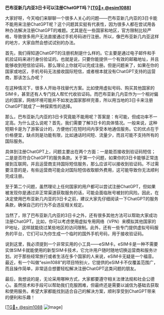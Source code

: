 **巴布亚新几内亚3日卡可以注册ChatGPT吗？[[TG💪+ @esim1088](https://t.me/s/esim1088)]**

大家好呀，今天咱们来聊聊一个很多人关心的问题——巴布亚新几内亚的3日卡能不能用来注册ChatGPT呢？这个问题其实挺有代表性，因为很多人都在尝试用各种办法解决注册ChatGPT的难题。尤其是在一些国家和地区，官方限制比较严格，导致很多用户无法直接通过手机号码进行注册。所以，像巴布亚新几内亚这样的地方，大家自然会想试试别的办法。

首先，我们得知道ChatGPT的注册机制是什么样的。它主要是通过电子邮件和手机验证码来进行身份验证的。也就是说，只要你能提供一个有效的邮箱地址，并且能够收到短信验证码，那么理论上你就可以完成注册。但是问题来了，如果在你的国家或地区，手机号码无法接收国际短信，或者根本就没有ChatGPT支持的运营商，那该怎么办呢？

在这种情况下，很多人开始寻找替代方案。比如使用虚拟号码、购买其他国家的SIM卡，甚至还有人专门找人帮忙代收验证码。而巴布亚新几内亚作为一个相对偏远的国家，网络环境可能并不如发达国家那样完善，所以用当地的3日卡来注册ChatGPT就成了一种探索性的选择。

那么，巴布亚新几内亚的3日卡究竟能不能用呢？答案是：有可能，但成功率不一定高。为什么这么说呢？首先，我们需要了解3日卡的具体情况。一般来说，这种短期卡是为了游客设计的，方便他们在短时间内享受本地通信服务。它的优点在于价格便宜，缺点则是功能有限，比如通话时间短、流量少，而且可能不支持所有的国际服务。

具体到注册ChatGPT上，问题主要出在两个方面：一是能否接收到验证码短信；二是是否符合ChatGPT的服务条款。关于第一个问题，如果你的3日卡能够正常连接到互联网，并且运营商支持国际短信服务，那么应该可以接收到验证码。不过需要注意的是，有些运营商可能会对国际短信收取额外费用，这可能导致你无法顺利完成注册。

至于第二个问题，虽然理论上任何国家的用户都可以尝试注册ChatGPT，但如果被发现你是通过非正常渠道获取服务的话，可能会面临账号被封的风险。因此，在决定使用巴布亚新几内亚的3日卡之前，建议大家先仔细阅读一下ChatGPT的服务条款，确保自己的行为不会违反相关规定。

当然了，除了巴布亚新几内亚的3日卡之外，还有很多其他方法可以帮助大家成功注册ChatGPT。比如，你可以考虑使用虚拟专用网络（VPN）来模拟其他国家的IP地址，这样就能绕过某些地区的访问限制。此外，还有一些专门提供虚拟号码服务的平台，它们可以为你生成一个临时的国外手机号码，用于接收验证码。

说到这里，我必须提到一个非常实用的小工具——eSIM卡。eSIM卡是一种不需要实体SIM卡就能使用的新型SIM卡技术，它允许用户随时随地切换运营商和服务计划。对于那些经常旅行或者生活在多个国家的人来说，eSIM卡无疑是一个福音。最近，有一个叫做“esim1088”的项目特别火，它提供的eSIM卡不仅覆盖范围广，而且操作简单，非常适合想要轻松解决注册ChatGPT这类问题的朋友。

最后，我想说的是，无论采用哪种方式，大家都要遵守相关法律法规和社会公德心。虽然技术和手段可以帮助我们克服困难，但最终还是需要以诚信为基础去获取和使用服务。希望大家都能找到适合自己的解决方案，顺利享受到ChatGPT带来的便利和乐趣！

[[TG💪+ @esim1088](https://t.me/s/esim1088) ![Image](https://i.postimg.cc/4NQfJmqS/Snipaste-2025-05-13-00-14-12.png)]
